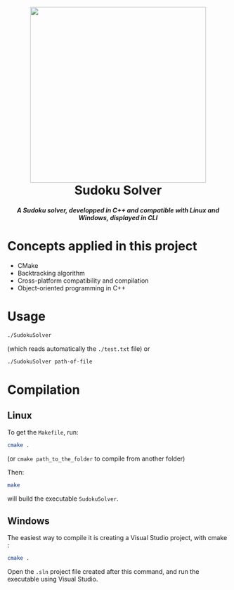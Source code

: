 <h1 align="center">
  <br>
  <img src="./sudoku.gif" 
  width="400">
  <br>
  Sudoku Solver
  <br>
</h1>

<h5 align="center">A Sudoku solver, developped in C++ and compatible with Linux and Windows, displayed in CLI</h5>

# Concepts applied in this project
* CMake
* Backtracking algorithm
* Cross-platform compatibility and compilation
* Object-oriented programming in C++

# Usage
```bash
./SudokuSolver
```
(which reads automatically the `./test.txt` file)
or 
```bash
./SudokuSolver path-of-file
```

# Compilation
## Linux
To get the `Makefile`, run: 
```bash
cmake .
```
(or `cmake path_to_the_folder` to compile from another folder)

Then:
```bash
make
```

will build the executable `SudokuSolver`.

## Windows
The easiest way to compile it is creating a Visual Studio project, with cmake :
```bash
cmake .
```
Open the `.sln` project file created after this command, and run the executable using Visual Studio.
